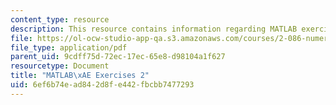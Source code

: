 ```yaml
---
content_type: resource
description: This resource contains information regarding MATLAB exercises 2.
file: https://ol-ocw-studio-app-qa.s3.amazonaws.com/courses/2-086-numerical-computation-for-mechanical-engineers-fall-2012/6ef6b74ead842d8fe442fbcbb7477293_MIT2_086F12_matlab_ex2.pdf
file_type: application/pdf
parent_uid: 9cdff75d-72ec-17ec-65e8-d98104a1f627
resourcetype: Document
title: "MATLAB\xAE Exercises 2"
uid: 6ef6b74e-ad84-2d8f-e442-fbcbb7477293
---
```

